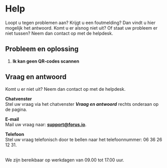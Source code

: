 # Help

Loopt u tegen problemen aan? Krijgt u een foutmelding? Dan vindt u hier mogelijk het antwoord.
Komt u er alsnog niet uit? Of staat uw probleem er niet tussen? Neem dan contact op met de helpdesk.

## Probleem en oplossing
1. **Ik kan geen QR-codes scannen**

## Vraag en antwoord
Komt u er niet uit? Neem dan contact op met de helpdesk.

**Chatvenster** <br />
Stel uw vraag via het chatvenster **_Vraag en antwoord_** rechts onderaan op de pagina.

**E-mail** <br />
Mail uw vraag naar: **[support@forus.io](mailto:support@forus.io)**.

**Telefoon** <br />
Stel uw vraag telefonisch door te bellen naar het telefoonnummer: 06 36 26 12 31.
<br />&nbsp;

We zijn bereikbaar op werkdagen van 09.00 tot 17.00 uur.
